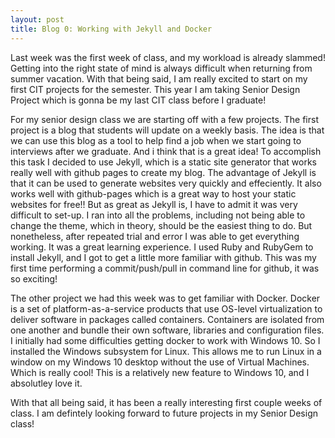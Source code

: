 ```yaml
---
layout: post
title: Blog 0: Working with Jekyll and Docker
---
```


Last week was the first week of class, and my workload is already slammed! Getting into the right state of mind is always difficult when returning from summer vacation. With that being said, I am really excited to start on my first CIT projects for the semester. This year I am taking Senior Design Project which is gonna be my last CIT class before I graduate! 

For my senior design class we are starting off with a few projects. The first project is a blog that students will update on a weekly basis. The idea is that we can use this blog as a tool to help find a job when we start going to interviews after we graduate. And i think that is a great idea! To accomplish this task I decided to use Jekyll, which is a static site generator that works really well with github pages to create my blog. The advantage of Jekyll is that it can be used to generate websites very quickly and effeciently. It also works well with github-pages which is a great way to host your static websites for free!! But as great as Jekyll is, I have to admit it was very difficult to set-up. I ran into all the problems, including not being able to change the theme, which in theory, should be the easiest thing to do. But nonetheless, after repeated trial and error I was able to get everything working. It was a great learning experience. I used Ruby and RubyGem to install Jekyll, and I got to get a little more familiar with github. This was my first time performing a commit/push/pull in command line for github, it was so exciting!

The other project we had this week was to get familiar with Docker. Docker is a set of platform-as-a-service products that use OS-level virtualization to deliver software in packages called containers. Containers are isolated from one another and bundle their own software, libraries and configuration files. I initially had some difficulties getting docker to work with Windows 10. So I installed the Windows subsystem for Linux. This allows me to run Linux in a window on my Windows 10 desktop without the use of Virtual Machines. Which is really cool! This is a relatively new feature to Windows 10, and I absolutley love it.

With that all being said, it has been a really interesting first couple weeks of class. I am defintely looking forward to future projects in my Senior Design class! 


